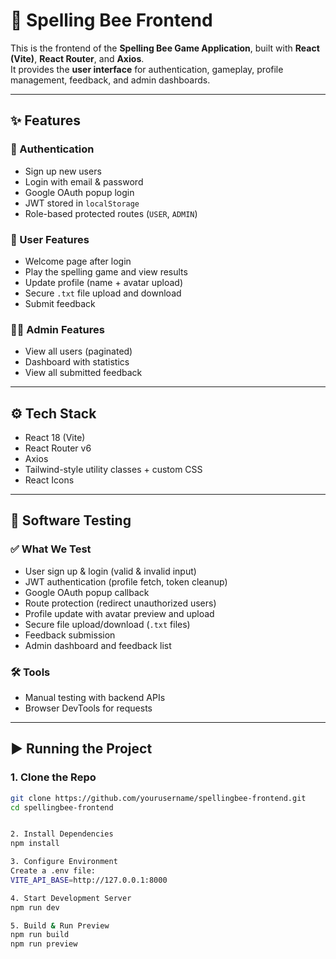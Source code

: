 # 🐝 Spelling Bee Frontend

This is the frontend of the **Spelling Bee Game Application**, built with **React (Vite)**, **React Router**, and **Axios**.  
It provides the **user interface** for authentication, gameplay, profile management, feedback, and admin dashboards.

---

## ✨ Features

### 🔑 Authentication
- Sign up new users  
- Login with email & password  
- Google OAuth popup login  
- JWT stored in `localStorage`  
- Role-based protected routes (`USER`, `ADMIN`)  

### 👤 User Features
- Welcome page after login  
- Play the spelling game and view results  
- Update profile (name + avatar upload)  
- Secure `.txt` file upload and download  
- Submit feedback  

### 👨‍💼 Admin Features
- View all users (paginated)  
- Dashboard with statistics  
- View all submitted feedback  

---

## ⚙️ Tech Stack
- React 18 (Vite)  
- React Router v6  
- Axios  
- Tailwind-style utility classes + custom CSS  
- React Icons  

---

## 🧪 Software Testing

### ✅ What We Test
- User sign up & login (valid & invalid input)  
- JWT authentication (profile fetch, token cleanup)  
- Google OAuth popup callback  
- Route protection (redirect unauthorized users)  
- Profile update with avatar preview and upload  
- Secure file upload/download (`.txt` files)  
- Feedback submission  
- Admin dashboard and feedback list  

### 🛠️ Tools
- Manual testing with backend APIs  
- Browser DevTools for requests  

---

## ▶️ Running the Project

### 1. Clone the Repo
```bash
git clone https://github.com/yourusername/spellingbee-frontend.git
cd spellingbee-frontend


2. Install Dependencies
npm install

3. Configure Environment
Create a .env file:
VITE_API_BASE=http://127.0.0.1:8000

4. Start Development Server
npm run dev

5. Build & Run Preview
npm run build
npm run preview

